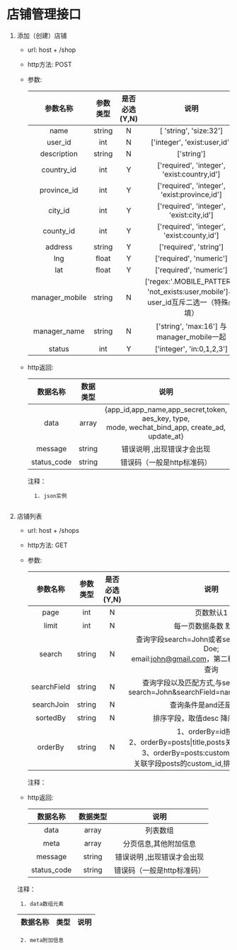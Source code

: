 # 店铺管理接口
1. 添加（创建）店铺
   
    + url: host + /shop
    + http方法: POST
    + 参数:
    
        | 参数名称 | 参数类型 | 是否必选(Y,N) | 说明 |
        | :------: | :-------: | :------: | :----:|
        | name | string | N | [ 'string', 'size:32']|
        | user_id | int | N | ['integer', 'exist:user,id']|
        | description | string | N | ['string'] | 
        | country_id | int | Y | ['required', 'integer', 'exist:country,id']|
        | province_id| int | Y | ['required', 'integer', 'exist:province,id']|
        | city_id | int | Y | ['required', 'integer', 'exist:city,id']|
        | county_id | int | Y | ['required', 'integer', 'exist:county,id']|
        | address | string | Y | ['required', 'string'] |
        | lng | float| Y |  ['required', 'numeric']|
        | lat | float| Y |  ['required', 'numeric']|
        | manager_mobile | string | N |['regex:'.MOBILE_PATTERN, 'not_exists:user,mobile']与user_id互斥二选一（特殊必填）|
        | manager_name | string | N | ['string', 'max:16'] 与manager_mobile一起|
        | status | int | Y | ['integer', 'in:0,1,2,3'] |
        
    + http返回: 
    
        | 数据名称 | 数据类型 | 说明 |
        | :-------: | :------: | :---: |
        | data   |   array | {app_id,app_name,app_secret,token, aes_key, type, <br>mode, wechat_bind_app, create_ad, update_at} |
        | message | string | 错误说明 ,出现错误才会出现 |
        | status_code | string | 错误码（一般是http标准码） |
        
        注释：
        
            1. json实例
    ```json
    ```
2. 店铺列表

    + url: host + /shops
    + http方法: GET
    + 参数:
    
        | 参数名称 | 参数类型 | 是否必选(Y,N) | 说明 |
        | :-----: | :-----: | :---------: | :---: |
        | page  | int | N | 页数默认1 |
        | limit | int | N | 每一页数据条数 默认15 |
        | search | string | N | 查询字段search=John或者search=name:John Doe;<br>email:john@gmail.com，第二种是表示多字段多值查询 |
        | searchField | string | N| 查询字段以及匹配方式,与search配合使用。<br>search=John&searchField=name:=;nickname:like;|
        | searchJoin | string | N | 查询条件是and还是or查询 |
        | sortedBy | string | N | 排序字段，取值desc 降序，asc 升序|
        | orderBy | string | N | 1、orderBy=id按id排<br>2、orderBy=posts&#124;title,posts关联title作为排序字段<br>3、orderBy=posts:custom_id&#124;posts.title，<br>关联字段posts的custom_id,排序字段posts的title|
        
        注释：
            
    + http返回: 
        
      | 数据名称 | 数据类型 | 说明 |
      | :-------: | :------: | :---: |
      | data   |   array | 列表数组 |
      | meta | array | 分页信息,其他附加信息 |
      | message | string | 错误说明 ,出现错误才会出现 |
      | status_code | string | 错误码（一般是http标准码） |
          
    注释：
    
        1. data数组元素
                
   | 数据名称 | 类型 | 说明 |
   | :----:| :---: | :---: |
   
        2. meta附加信息